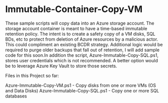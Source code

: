 # Immutable-Container-Copy-VM
These sample scripts will copy data into an Azure storage account. The storage account container is meant to have a time-based immutable retention policy. The intent is to create a safety copy of a VM disks, SQL BDs, etc to protect from deletion of Azure resources by a malicious actor. This could compliment an existing BCDR strategy. Additional logic would be required to purge older backups that fall out of retention, I will add sample code for this soon.In addition the script, Azure-Immutable-Copy-SQL.ps1, stores user credentials which is not recommended. A better option would be to leverage Azure Key Vault to store those secrets.

Files in this Project so far: 

Azure-Immutable-Copy-VM.ps1 - Copy disks from one or more VMs (OS and Data Disks)
Azure-Immutable-Copy-SQL.ps1 - Copy one or more SQL databases
